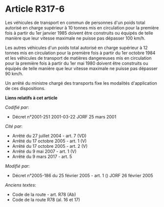 # Article R317-6

Les véhicules de transport en commun de personnes d'un poids total autorisé en charge supérieur à 10 tonnes mis en
circulation pour la première fois à partir du 1er janvier 1985 doivent être construits ou équipés de telle manière que leur
vitesse maximale ne puisse pas dépasser 100 km/h.

Les autres véhicules d'un poids total autorisé en charge supérieur à 12 tonnes mis en circulation pour la première fois à
partir du 1er octobre 1984 et les véhicules de transport de matières dangereuses mis en circulation pour la première fois à
partir du 1er mai 1980 doivent être construits ou équipés de telle manière que leur vitesse maximale ne puisse pas dépasser
90 km/h.

Un arrêté du ministre chargé des transports fixe les modalités d'application de ces dispositions.

**Liens relatifs à cet article**

_Codifié par_:

  - Décret n°2001-251 2001-03-22 JORF 25 mars 2001

_Cité par_:

  - Arrêté du 27 juillet 2004 - art. 7 (VD)
  - Arrêté du 17 octobre 2005 - art. 1 (V)
  - Arrêté du 17 octobre 2005 - art. 2 (V)
  - Arrêté du 9 mai 2007 - art. 1 (V)
  - Arrêté du 9 mars 2017 - art. 5

_Modifié par_:

  - Décret n°2005-186 du 25 février 2005 - art. 1 () JORF 26 février 2005

_Anciens textes_:

  - Code de la route - art. R78 (Ab)
  - Code de la route R78 (al. 16 et 17)
